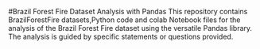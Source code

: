 #Brazil Forest Fire Dataset Analysis with Pandas
This repository contains BrazilForestFire datasets,Python code and colab Notebook files for the analysis of the Brazil Forest Fire dataset using the versatile Pandas library. The analysis is guided by specific statements or questions provided.
